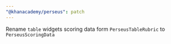 ```yaml
---
"@khanacademy/perseus": patch
---
```


Rename `table` widgets scoring data form `PerseusTableRubric` to `PerseusScoringData`
